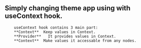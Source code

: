 ## Simply changing theme app using with useContext hook.

```
    useContext hook contains 3 main part:
    **Context**  Keep values in Context.
    **Provider**   It provides values in Context.
    **Context**  Make values it accessable from any nodes.

```

